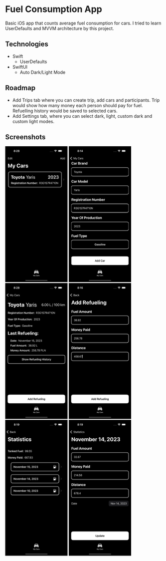 # Fuel Consumption App

Basic iOS app that counts average fuel consumption for cars. I tried to learn UserDefaults and MVVM architecture by this project.

## Technologies
 - Swift 
	 - UserDefaults
 - SwiftUI
	 - Auto Dark/Light Mode

 

## Roadmap
 - Add Trips tab where you can create trip, add cars and participants. Trip would show how many money each person should pay for fuel. Refuelling history would be saved to selected cars.
 - Add Settings tab, where you can select dark, light, custom dark and custom light modes.

## Screenshots

<img src="Images/CarsView.png" width="200">
<img src="Images/AddCar.png" width="200">
<img src="Images/CarDetailsView.png" width="200">
<img src="Images/AddRefueling.png" width="200">
<img src="Images/RefuelingHistory.png" width="200">
<img src="Images/UpdateRefueling.png" width="200">
